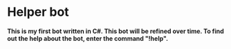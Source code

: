 # **Helper bot**
**This is my first bot written in C#. This bot will be refined over time.
To find out the help about the bot, enter the command "!help".**
